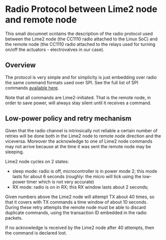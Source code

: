 # Radio Protocol between Lime2 node and remote node #

This small documnet ocntains the description of the radio protocol 
used between the Lime2 node (the CC1110 radio attached to the Linux
SoC) and the remote node (the CC1110 radio attached to the relays used
for turning on/off the actuators - electrovalves in our case).

## Overview ##

The protocol is very simple and for simplicity is just embedding over
radio the same command formats used over SPI.
See the full list of SPI commands 
[available here](spi-protocol-cc1110-lime2.md).

Note that all commands are Lime2-initiated. That is the remote node,
in order to save power, will always stay silent until it receives a
command.


## Low-power policy and retry mechanism ##

Given that the radio channel is intrinsically not reliable a certain
number of retries will be done both in the Lime2 node to remote node
direction and the viceversa.
Moreover the acknowledge to one of Lime2 node commands may not arrive
because at the time it was sent the remote node may be sleeping.

Lime2 node cycles on 2 states:
 - sleep mode: radio is off, microcontroller is in power mode 2;
   this mode lasts for about 6 seconds (roughly: the micro will tick
   using the low-power timer which is not very accurate)
 - RX mode: radio is on in RX; this RX window lasts about 2 seconds;

Given numbers above the Lime2 node will attempt TX about 40 times,
so that it covers with TX commands a time window of about 10 seconds.
During these retry attempts the remote node must be able to discard
duplicate commands, using the transaction ID embedded in the radio
packets.

If no acknowledge is received by the Lime2 node after 40 attempts,
then the command is declared lost.


